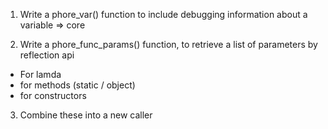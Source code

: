 1) Write a phore_var() function to include debugging information about a variable => core

2) Write a phore_func_params() function, to retrieve a list of parameters by reflection api
- For lamda
- for methods (static / object)
- for constructors

3) Combine these into a new caller